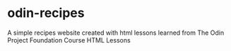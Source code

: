 # odin-recipes

A simple recipes website created with html lessons learned
from The Odin Project Foundation Course HTML Lessons